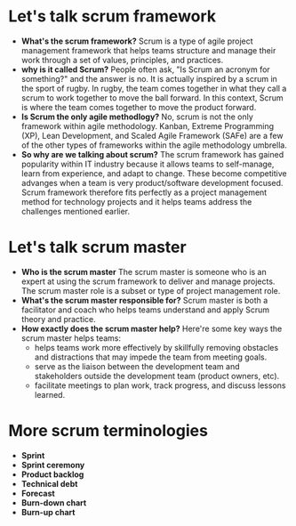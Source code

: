 # Let's talk scrum framework
* **What's the scrum framework?** Scrum is a type of agile project management framework that helps teams structure and manage their work through a set of values, principles, and practices.
* **why is it called Scrum?** People often ask, "Is Scrum an acronym for something?" and the answer is no. It is actually inspired by a scrum in the sport of rugby. In rugby, the team comes together in what they call a scrum to work together to move the ball forward. In this context, Scrum is where the team comes together to move the product forward.
* **Is Scrum the only agile methodlogy?** No, scrum is not the only framework within agile methodology. Kanban, Extreme Programming (XP), Lean Development, and  Scaled Agile Framework (SAFe) are a few of the other types of frameworks within the agile methodology umbrella.
* **So why are we talking about scrum?** The scrum framework has gained popularity within IT industry because it allows teams to self-manage, learn from experience, and adapt to change. These become competitive advanges when a team is very product/software development focused. Scrum framework therefore fits perfectly as a project management method for technology projects and it helps teams address the challenges mentioned earlier.

# Let's talk scrum master
* **Who is the scrum master** The scrum master is someone who is an expert at using the scrum framework to deliver and manage projects. The scrum master role is a subset or type of project management role.
* **What's the scrum master responsible for?** Scrum master is both a facilitator and coach who helps teams understand and apply Scrum theory and practice. 
* **How exactly does the scrum master help?** Here're some key ways the scrum master helps teams:
  * helps teams work more effectively by skillfully removing obstacles and distractions that may impede the team from meeting goals.
  * serve as the liaison between the development team and stakeholders outside the development team (product owners, etc).
  * facilitate meetings to plan work, track progress, and discuss lessons learned.

# More scrum terminologies
* **Sprint**
* **Sprint ceremony**
* **Product backlog**
* **Technical debt**
* **Forecast**
* **Burn-down chart**
* **Burn-up chart**
